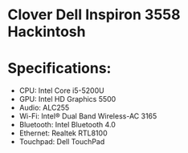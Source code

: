 # Clover Dell Inspiron 3558 Hackintosh

# Specifications:
* CPU: Intel Core i5-5200U
* GPU: Intel HD Graphics 5500
* Audio: ALC255
* Wi-Fi: Intel® Dual Band Wireless-AC 3165
* Bluetooth: Intel Bluetooth 4.0
* Ethernet: Realtek RTL8100
* Touchpad: Dell TouchPad
